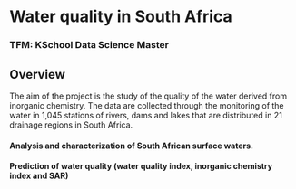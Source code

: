# Water quality in South Africa
### TFM: KSchool Data Science Master

## **Overview**

The aim of the project is the study of the quality of the water derived from inorganic chemistry. The data are collected  through the monitoring of the water in 1,045 stations of rivers, dams and lakes that are distributed in 21 drainage regions in South Africa.


#### Analysis and characterization of South African surface waters. 

#### Prediction of water quality (water quality index, inorganic chemistry index and SAR)
